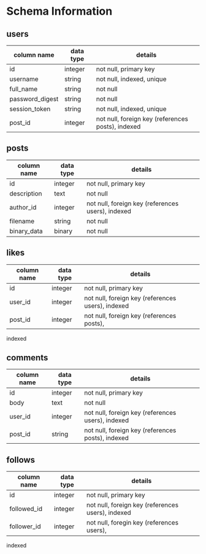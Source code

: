 # Schema Information

## users
column name     | data type | details
----------------|-----------|-----------------------
id              | integer   | not null, primary key
username        | string    | not null, indexed, unique
full_name       | string    | not null
password_digest | string    | not null
session_token   | string    | not null, indexed, unique
post_id         | integer   | not null, foreign key (references posts), indexed

## posts
column name | data type | details
------------|-----------|-----------------------
id          | integer   | not null, primary key
description | text      | not null
author_id   | integer   | not null, foreign key (references users), indexed
filename    | string    | not null
binary_data | binary    | not null

## likes
column name | data type | details
------------|-----------|-----------------------
id          | integer   | not null, primary key
user_id     | integer   | not null, foreign key (references users), indexed
post_id     | integer   | not null, foreign key (references posts),
indexed

## comments
column name | data type | details
------------|-----------|-----------------------
id          | integer   | not null, primary key
body        | text      | not null
user_id     | integer   | not null, foreign key (references users), indexed
post_id     | string    | not null, foreign key (references posts), indexed

## follows
column name | data type | details
------------|-----------|-----------------------
id          | integer   | not null, primary key
followed_id | integer   | not null, foreign key (references users), indexed
follower_id | integer   | not null, foregin key (references users),
indexed


